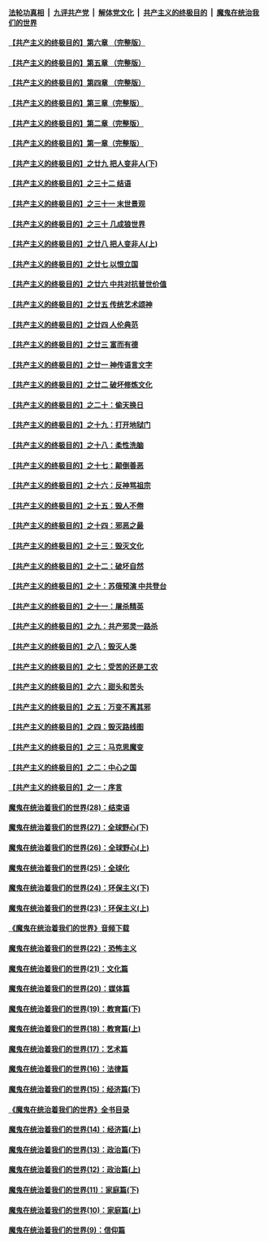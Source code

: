 ####  [法轮功真相](../../../../basic/blob/master/README.md?t=06181802) &nbsp;|&nbsp; [九评共产党](../../../../9ping.md/blob/master/README.md?t=06181802) &nbsp;|&nbsp; [解体党文化](../../../../jtdwh.md/blob/master/README.md?t=06181802)  &nbsp;|&nbsp; [共产主义的终极目的](../../../../gczydzjmd.md/blob/master/README.md?t=06181802) &nbsp;|&nbsp; [魔鬼在统治我们的世界](../../../../mgztzwmdsj.md/blob/master/README.md?t=06181802) 

#### [【共产主义的终极目的】第六章 （完整版）](../pages/nsc422/n11428913.md?t=06181802) 

#### [【共产主义的终极目的】第五章 （完整版）](../pages/nsc422/n11428912.md?t=06181802) 

#### [【共产主义的终极目的】第四章 （完整版）](../pages/nsc422/n11428907.md?t=06181802) 

#### [【共产主义的终极目的】第三章（完整版）](../pages/nsc422/n11428848.md?t=06181802) 

#### [【共产主义的终极目的】第二章（完整版）](../pages/nsc422/n11428831.md?t=06181802) 

#### [【共产主义的终极目的】第一章（完整版）](../pages/nsc422/n11417651.md?t=06181802) 

#### [【共产主义的终极目的】之廿九 把人变非人(下)](../pages/nsc422/n11344140.md?t=06181802) 

#### [【共产主义的终极目的】之三十二 结语](../pages/nsc422/n11360535.md?t=06181802) 

#### [【共产主义的终极目的】之三十一 末世景观](../pages/nsc422/n11351129.md?t=06181802) 

#### [【共产主义的终极目的】之三十 几成狼世界](../pages/nsc422/n11348280.md?t=06181802) 

#### [【共产主义的终极目的】之廿八 把人变非人(上)](../pages/nsc422/n11340492.md?t=06181802) 

#### [【共产主义的终极目的】之廿七 以恨立国](../pages/nsc422/n11336944.md?t=06181802) 

#### [【共产主义的终极目的】之廿六 中共对抗普世价值](../pages/nsc422/n11324785.md?t=06181802) 

#### [【共产主义的终极目的】之廿五 传统艺术颂神](../pages/nsc422/n11296396.md?t=06181802) 

#### [【共产主义的终极目的】之廿四 人伦典范](../pages/nsc422/n11296397.md?t=06181802) 

#### [【共产主义的终极目的】之廿三 富而有德](../pages/nsc422/n11283598.md?t=06181802) 

#### [【共产主义的终极目的】之廿一 神传语言文字](../pages/nsc422/n11263265.md?t=06181802) 

#### [【共产主义的终极目的】之廿二 破坏修炼文化](../pages/nsc422/n11245728.md?t=06181802) 

#### [【共产主义的终极目的】之二十：偷天换日](../pages/nsc422/n11238846.md?t=06181802) 

#### [【共产主义的终极目的】之十九：打开地狱门](../pages/nsc422/n11206376.md?t=06181802) 

#### [【共产主义的终极目的】之十八：柔性洗脑](../pages/nsc422/n11199994.md?t=06181802) 

#### [【共产主义的终极目的】之十七：颠倒善恶](../pages/nsc422/n11179782.md?t=06181802) 

#### [【共产主义的终极目的】之十六：反神骂祖宗](../pages/nsc422/n11166798.md?t=06181802) 

#### [【共产主义的终极目的】之十五：毁人不倦](../pages/nsc422/n11166792.md?t=06181802) 

#### [【共产主义的终极目的】之十四：邪恶之最](../pages/nsc422/n11150249.md?t=06181802) 

#### [【共产主义的终极目的】之十三：毁灭文化](../pages/nsc422/n11135227.md?t=06181802) 

#### [【共产主义的终极目的】之十二：破坏自然](../pages/nsc422/n11135214.md?t=06181802) 

#### [【共产主义的终极目的】之十：苏俄预演 中共登台](../pages/nsc422/n11118424.md?t=06181802) 

#### [【共产主义的终极目的】之十一：屠杀精英](../pages/nsc422/n11118442.md?t=06181802) 

#### [【共产主义的终极目的】之九：共产邪灵一路杀](../pages/nsc422/n11114139.md?t=06181802) 

#### [【共产主义的终极目的】之八：毁灭人类](../pages/nsc422/n11108503.md?t=06181802) 

#### [【共产主义的终极目的】之七：受苦的还是工农](../pages/nsc422/n11101809.md?t=06181802) 

#### [【共产主义的终极目的】之六：甜头和苦头](../pages/nsc422/n11096971.md?t=06181802) 

#### [【共产主义的终极目的】之五：万变不离其邪](../pages/nsc422/n11091285.md?t=06181802) 

#### [【共产主义的终极目的】之四：毁灭路线图](../pages/nsc422/n11086284.md?t=06181802) 

#### [【共产主义的终极目的】之三：马克思魔变](../pages/nsc422/n11061941.md?t=06181802) 

#### [【共产主义的终极目的】之二：中心之国](../pages/nsc422/n11047728.md?t=06181802) 

#### [【共产主义的终极目的】之一：序言](../pages/nsc422/n11086077.md?t=06181802) 

#### [魔鬼在统治着我们的世界(28)：结束语](../pages/nsc422/n10936246.md?t=06181802) 

#### [魔鬼在统治着我们的世界(27)：全球野心(下)](../pages/nsc422/n10928319.md?t=06181802) 

#### [魔鬼在统治着我们的世界(26)：全球野心(上)](../pages/nsc422/n10900318.md?t=06181802) 

#### [魔鬼在统治着我们的世界(25)：全球化](../pages/nsc422/n10788205.md?t=06181802) 

#### [魔鬼在统治着我们的世界(24)：环保主义(下)](../pages/nsc422/n10695307.md?t=06181802) 

#### [魔鬼在统治着我们的世界(23)：环保主义(上)](../pages/nsc422/n10688613.md?t=06181802) 

#### [《魔鬼在统治着我们的世界》音频下载](../pages/nsc422/n10635553.md?t=06181802) 

#### [魔鬼在统治着我们的世界(22)：恐怖主义](../pages/nsc422/n10614727.md?t=06181802) 

#### [魔鬼在统治着我们的世界(21)：文化篇](../pages/nsc422/n10597706.md?t=06181802) 

#### [魔鬼在统治着我们的世界(20)：媒体篇](../pages/nsc422/n10586579.md?t=06181802) 

#### [魔鬼在统治着我们的世界(19)：教育篇(下)](../pages/nsc422/n10564808.md?t=06181802) 

#### [魔鬼在统治着我们的世界(18)：教育篇(上)](../pages/nsc422/n10526970.md?t=06181802) 

#### [魔鬼在统治着我们的世界(17)：艺术篇](../pages/nsc422/n10499093.md?t=06181802) 

#### [魔鬼在统治着我们的世界(16)：法律篇](../pages/nsc422/n10485969.md?t=06181802) 

#### [魔鬼在统治着我们的世界(15)：经济篇(下)](../pages/nsc422/n10469975.md?t=06181802) 

#### [《魔鬼在统治着我们的世界》全书目录](../pages/nsc422/n10464261.md?t=06181802) 

#### [魔鬼在统治着我们的世界(14)：经济篇(上)](../pages/nsc422/n10457370.md?t=06181802) 

#### [魔鬼在统治着我们的世界(13)：政治篇(下)](../pages/nsc422/n10448270.md?t=06181802) 

#### [魔鬼在统治着我们的世界(12)：政治篇(上)](../pages/nsc422/n10444576.md?t=06181802) 

#### [魔鬼在统治着我们的世界(11)：家庭篇(下)](../pages/nsc422/n10440961.md?t=06181802) 

#### [魔鬼在统治着我们的世界(10)：家庭篇(上)](../pages/nsc422/n10435448.md?t=06181802) 

#### [魔鬼在统治着我们的世界(9)：信仰篇](../pages/nsc422/n10432159.md?t=06181802) 

